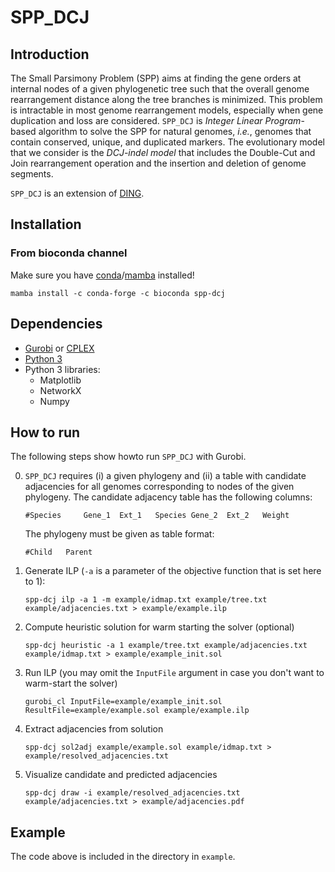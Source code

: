 # SPP_DCJ

## Introduction
The Small Parsimony Problem (SPP) aims at finding the gene orders at internal nodes of a given phylogenetic tree such that the overall genome rearrangement distance along the tree branches is minimized. This problem is intractable in most genome rearrangement models, especially when gene duplication and loss are considered.
`SPP_DCJ` is _Integer Linear Program_-based algorithm to solve the SPP for natural genomes, _i.e._, genomes that contain conserved, unique, and duplicated markers. The evolutionary model that we consider is the _DCJ-indel model_ that includes the Double-Cut and Join rearrangement operation and the insertion and deletion of genome segments. 

`SPP_DCJ` is an extension of [DING](https://gitlab.ub.uni-bielefeld.de/gi/ding).

## Installation

### From bioconda channel

Make sure you have [conda](https://conda.io)/[mamba](https://anaconda.org/conda-forge/mamba) installed!

```
mamba install -c conda-forge -c bioconda spp-dcj
```

## Dependencies
- [Gurobi](https://www.gurobi.com/products/gurobi-optimizer/) or [CPLEX](https://www.ibm.com/analytics/cplex-optimizer)
- [Python 3](https://www.python.org/downloads/)
- Python 3 libraries:
    - Matplotlib
    - NetworkX
    - Numpy

## How to run 

The following steps show howto run `SPP_DCJ` with Gurobi.

0. `SPP_DCJ` requires (i) a given phylogeny and (ii) a table with candidate adjacencies for all genomes corresponding to nodes of the given phylogeny. The candidate adjacency table has the following columns:

    ```#Species     Gene_1  Ext_1   Species Gene_2  Ext_2   Weight```

    The phylogeny must be given as table format:

    ```#Child	Parent```

1. Generate ILP (`-a` is a parameter of the objective function that is set here to 1):
    
    ```spp-dcj ilp -a 1 -m example/idmap.txt example/tree.txt example/adjacencies.txt > example/example.ilp```

2. Compute heuristic solution for warm starting the solver (optional)

    ```spp-dcj heuristic -a 1 example/tree.txt example/adjacencies.txt example/idmap.txt > example/example_init.sol```

3. Run ILP (you may omit the `InputFile` argument in case you don't want to warm-start the solver)
    
    ```gurobi_cl InputFile=example/example_init.sol ResultFile=example/example.sol example/example.ilp```

4. Extract adjacencies from solution

    ```spp-dcj sol2adj example/example.sol example/idmap.txt > example/resolved_adjacencies.txt```

5. Visualize candidate and predicted adjacencies

    ```spp-dcj draw -i example/resolved_adjacencies.txt example/adjacencies.txt > example/adjacencies.pdf```

## Example
The code above is included in the directory in `example`.


